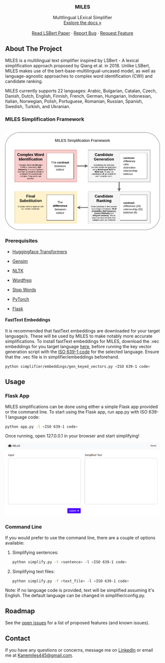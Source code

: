 <!-- PROJECT LOGO -->
<p align="center">

  <h3 align="center">MILES</h3>

  <p align="center">
    MultIlingual LExical Simplifier
    <br />
    <a href="https://github.com/Kvasirs/MILES"><inspectistrong>Explore the docs »</strong></a>
    <br />
    <br />
    <a href="https://arxiv.org/abs/2006.14939">Read LSBert Paper</a>
    ·
    <a href="https://github.com/Kvasirs/MILES/issues">Report Bug</a>
    ·
    <a href="https://github.com/Kvasirs/MILES/issues">Request Feature</a>
  </p>
</p>

<!-- ABOUT THE PROJECT -->
## About The Project

MILES is a multilingual text simplifier inspired by LSBert - A lexical simplification approach proposed by Qiang et al. in 2018. Unlike LSBert, MILES makes use of the bert-base-multilingual-uncased model, as well as language-agnostic approaches to complex word identification (CWI) and candidate ranking.

MILES currently supports 22 languages: Arabic, Bulgarian, Catalan, Czech, Danish, Dutch, English, Finnish, French, German, Hungarian, Indonesian, Italian, Norwegian, Polish, Portuguese, Romanian, Russian, Spanish, Swedish, Turkish, and Ukranian. 

### MILES Simplification Framework
<br>
<img src="images/MILES_flowchart.png" alt="flowchart" width="800">

### Prerequisites

* [Huggingface Transformers](https://huggingface.co/transformers/)

* [Gensim](https://radimrehurek.com/gensim/)

* [NLTK](https://www.nltk.org/)

* [Wordfreq](https://pypi.org/project/wordfreq/)

* [Stop Words](https://pypi.org/project/stop-words/)

* [PyTorch](https://pytorch.org/)

* [Flask](https://flask.palletsprojects.com/en/1.1.x/)

#### FastText Embeddings

It is recommended that fastText embeddings are downloaded for your target language/s. These will be used by MILES to make notably more accurate simplifications. To install fastText embeddings for MILES, download the .vec embeddings for you target language [here](https://fasttext.cc/docs/en/crawl-vectors.html), before running the key vector generation script with the [ISO 639-1 code](https://en.wikipedia.org/wiki/List_of_ISO_639-1_codes) for the selected language. Ensure that the .vec file is in simplifier/embeddings beforehand.

```sh
python simplifier/embeddings/gen_keyed_vectors.py <ISO 639-1 code>
```  

## Usage

### Flask App

MILES simplifications can be done using either a simple Flask app provided or the command line. To start using the Flask app, run app.py with ISO 639-1 language code:
```sh
python app.py -l <ISO 639-1 code>
```

Once running, open 127.0.0.1 in your browser and start simplifying!  

<img src="images/web_app.png" alt="flask app">

### Command Line

If you would prefer to use the command line, there are a couple of options available:

1. Simplifying sentences:
    ```sh
    python simplify.py -t <sentence> -l <ISO 639-1 code>
    ```

2. Simplifying text files:
    ```sh
    python simplify.py -f <text_file> -l <ISO 639-1 code>
    ```

Note: If no language code is provided, text will be simplified assuming it's English. The default language can be changed in simplifier/config.py.

<!-- ROADMAP -->
## Roadmap

See the [open issues](https://https://github.com/Kvasirs/MILES/issues) for a list of proposed features (and known issues).

<!-- CONTACT -->
## Contact

If you have any questions or concerns, message me on [LinkedIn](https://www.linkedin.com/in/kane-miles-dev/) or email me at Kanemiles445@gmail.com.
